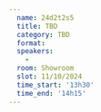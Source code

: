 ```yaml
---
  name: 24d2t2s5
  title: TBD
  category: TBD
  format: 
  speakers: 
    - 
  room: Showroom
  slot: 11/10/2024
  time_start: '13h30'
  time_end: '14h15'
---
```

